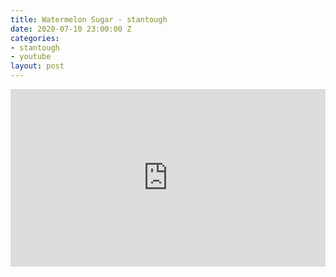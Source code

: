```yaml
---
title: Watermelon Sugar - stantough
date: 2020-07-10 23:00:00 Z
categories:
- stantough
- youtube
layout: post
---
```


<style>.embed-container { position: relative; padding-bottom: 56.25%; height: 0; overflow: hidden; max-width: 100%; } .embed-container iframe, .embed-container object, .embed-container embed { position: absolute; top: 0; left: 0; width: 100%; height: 100%; }</style><div class='embed-container'><iframe src='https://www.youtube.com/embed/YhjyEMMh7Ew' frameborder='0' allowfullscreen></iframe></div>
